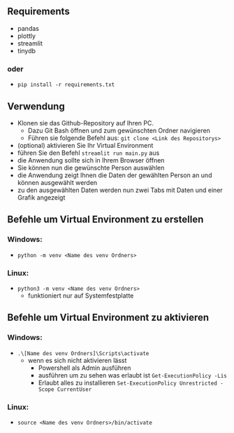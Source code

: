 ## Requirements
- pandas
- plottly
- streamlit
- tinydb

### oder
- `pip install -r requirements.txt`

## Verwendung

- Klonen sie das Github-Repository auf Ihren PC.
    - Dazu Git Bash öffnen und zum gewünschten Ordner navigieren
    - Führen sie folgende Befehl aus: `git clone <Link des Repositorys>` 
- (optional) aktivieren Sie Ihr Virtual Environment
- führen Sie den Befehl `streamlit run main.py` aus
- die Anwendung sollte sich in Ihrem Browser öffnen
- Sie können nun die gewünschte Person auswählen
- die Anwendung zeigt Ihnen die Daten der gewählten Person an und können ausgewählt werden
- zu den ausgewählten Daten werden nun zwei Tabs mit Daten und einer Grafik angezeigt


## Befehle um Virtual Environment zu erstellen
### Windows:
- `python -m venv <Name des venv Ordners>`
### Linux: 
- `python3 -m venv <Name des venv Ordners>`
    - funktioniert nur auf Systemfestplatte
    
## Befehle um Virtual Environment zu aktivieren
### Windows:
- `.\[Name des venv Ordners]\Scripts\activate`
    - wenn es sich nicht aktivieren lässt
        - Powershell als Admin ausführen
        - ausführen um zu sehen was erlaubt ist `Get-ExecutionPolicy -Lis`    
        - Erlaubt alles zu installieren `Set-ExecutionPolicy Unrestricted -Scope CurrentUser`
### Linux:
- `source <Name des venv Ordners>/bin/activate`
